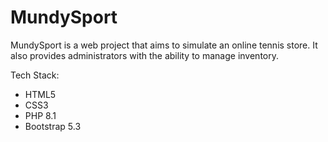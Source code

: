 # MundySport
MundySport is a web project that aims to simulate an online tennis store. It also provides administrators with the ability to manage inventory.

Tech Stack:
* HTML5
* CSS3
* PHP 8.1
* Bootstrap 5.3
